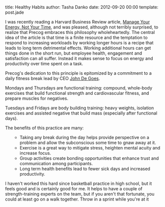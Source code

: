 title: Healthy Habits
author: Tasha Danko
date: 2012-09-20 00:00
template: post.jade

<p>I was recently reading a Harvard Business Review article, <a href="http://hbr.org/2007/10/manage-your-energy-not-your-time/ar/1">Manage Your Energy, Not Your Time</a>, and was pleased, although not terribly surprised, to realize that Precog embraces this philosophy wholeheartedly.  The central idea of the article is that time is a finite resource and the temptation to respond to increasing workloads by working longer hours is a recipe that leads to long term detrimental effects.  Working additional hours can get things done in the short run, but employee health, engagement and satisfaction can all suffer.  Instead it makes sense to focus on energy and productivity over time spent on a task.</p>
<p>Precog's dedication to this principle is epitomized by a commitment to a daily fitness break lead by CEO <a href="http://blog.precog.com/about/team">John De Goes</a>.</p>
<p>Mondays and Thursdays are functional training: compound, whole-body exercises that build functional strength and cardiovascular fitness, and prepare muscles for negatives.</p>
<p>Tuesdays and Fridays are body building training: heavy weights, isolation exercises and assisted negative that build mass (especially after functional days).</p>
<p>The benefits of this practice are many:</p>
<ul>
<ul>
<li>Taking any break during the day helps provide perspective on a problem and allow the subconscious some time to gnaw away at it.</li>
<li>Exercise is a great way to mitigate stress, heighten mental acuity and increase focus.</li>
<li>Group activities create bonding opportunities that enhance trust and communication among participants.</li>
<li>Long term health benefits lead to fewer sick days and increased productivity.</li>
</ul>
</ul>
<p>I haven't worked this hard since basketball practice in high school, but it feels good and is certainly good for me. It helps to have a couple of strength-training experts on the team, but if you aren't that fortunate, you could at least go on a walk together.  Throw in a sprint while you're at it</p>